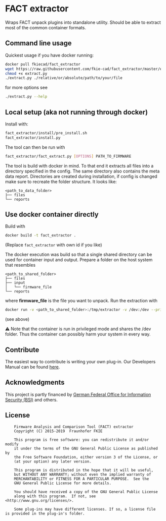 # FACT extractor

Wraps FACT unpack plugins into standalone utility.
Should be able to extract most of the common container formats.


## Command line usage

Quickest usage if you have docker running:

```sh
docker pull fkiecad/fact_extractor
wget https://raw.githubusercontent.com/fkie-cad/fact_extractor/master/extract.py
chmod +x extract.py
./extract.py ./relative/or/absolute/path/to/your/file
```

for more options see

```sh
./extract.py --help
```

## Local setup (aka not running through docker)

Install with:

```bash
fact_extractor/install/pre_install.sh
fact_extractor/install.py
```

The tool can then be run with

```bash
fact_extractor/fact_extract.py [OPTIONS] PATH_TO_FIRMWARE
```
The tool is build with docker in mind.
To that end it extracts all files into a directory specified in the config.
The same directory also contains the meta data report.
Directories are created during installation, if config is changed make sure to recreate the folder structure.
It looks like:

```text
<path_to_data_folder>
├── files
└── reports
```


## Use docker container directly

Build with

```bash
docker build -t fact_extractor .
```
(Replace `fact_extractor` with own id if you like)

The docker execution was build so that a single shared directory can be used for container input and output.
Prepare a folder on the host system that resembles

```text
<path_to_shared_folder>
├── files
├── input
│   └── firmware_file
└── reports
```

where **firmware_file** is the file you want to unpack.
Run the extraction with

```bash
docker run -v <path_to_shared_folder>:/tmp/extractor -v /dev:/dev --privileged --rm fact_extractor
```
(see above)

:warning: Note that the container is run in privileged mode and shares the /dev folder. Thus the container can possibly harm your system in every way.


## Contribute
The easiest way to contribute is writing your own plug-in.
Our Developers Manual can be found [here](https://github.com/fkie-cad/fact_extractor/wiki).

## Acknowledgments
This project is partly financed by [German Federal Office for Information Security (BSI)](https://www.bsi.bund.de) and others.  

## License
```
    Firmware Analysis and Comparison Tool (FACT) extractor
    Copyright (C) 2015-2019  Fraunhofer FKIE

    This program is free software: you can redistribute it and/or modify
    it under the terms of the GNU General Public License as published by
    the Free Software Foundation, either version 3 of the License, or
    (at your option) any later version.

    This program is distributed in the hope that it will be useful,
    but WITHOUT ANY WARRANTY; without even the implied warranty of
    MERCHANTABILITY or FITNESS FOR A PARTICULAR PURPOSE.  See the
    GNU General Public License for more details.

    You should have received a copy of the GNU General Public License
    along with this program.  If not, see <http://www.gnu.org/licenses/>.
    
    Some plug-ins may have different licenses. If so, a license file is provided in the plug-in's folder.
```
